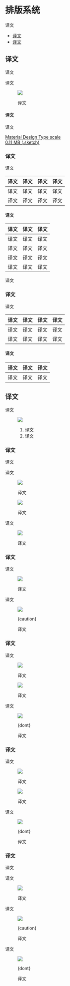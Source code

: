 <div class="article__intro">

[en]: <> (The type system)
# 排版系统

[en]: <> (Use typography to present your design and content as clearly and efficiently as possible.)
译文

<nav>

[en]: <> (Type Scale)
[en]: <> (Applying the type scale)
* [译文](#type-scale)
* [译文](#applying-the-type-scale)

</nav></div><div class="article__body">

[en]: <> (Type Scale)
<h2 id="type-scale">译文</h2>

[en]: <> (The Material Design type scale includes a range of contrasting styles that support the needs of your product and its content.)
译文

[en]: <> (The type scale is a combination of 12 styles that are supported by the type system. It contains reusable categories of text, each with an intended application and meaning.)
译文

<figure>

![]({assets_path}/typography/the-type-system/typesystem-typescale.png)

<figcaption>

[en]: <> (The Material Design type scale. \(Letter spacing values are compatible with Sketch.\))
译文

</figcaption></figure>

[en]: <> (Download)
#### 译文

[en]: <> (Access the type scale using type styles in Sketch.)
译文

<a href="{assets_path}/typography/the-type-system/materialdesigntypescale.sketch" download>Material Design Type scale<br>0.11 MB (.sketch)</a>

[en]: <> (Font size units)
### 译文

[en]: <> (The following units are used to express font size on Android, iOS, and the web.)
译文

[en]: <> (Platform           | Android     | iOS       | Web)
[en]: <> (---------          |----------   |---------  |------)
[en]: <> (Font size unit     | sp          | pt        | rem)
[en]: <> (Conversion ratio   | 1.0         | 1.0       | 0.0625)

译文     | 译文     | 译文       | 译文
--------|----------|---------- |-----------
译文     | 译文     | 译文       | 译文
译文     | 译文     | 译文       | 译文

[en]: <> (Example conversions)
#### 译文

[en]: <> (Android     | iOS        | Web)
[en]: <> (---------   |----------  |---------)
[en]: <> (10sp        | 10pt       | 0.625rem)
[en]: <> (12sp        | 12pt       | 0.75rem)
[en]: <> (24sp        | 24pt       | 1.5rem)
[en]: <> (60sp        | 60pt       | 3.75rem)

译文     | 译文     | 译文
--------|----------|----------
译文     | 译文     | 译文
译文     | 译文     | 译文
译文     | 译文     | 译文
译文     | 译文     | 译文

[en]: <> (Web browsers calculate the REM \(the root em size\) based on the root element size. The default for modern web browsers is 16px, so the conversion is SP_SIZE/16 = rem.)
译文

[en]: <> (Letter spacing units)
### 译文

[en]: <> (The following units are for spacing letters in a UI.)
译文

[en]: <> (Platform               | Android                                                        | iOS        | Web)
[en]: <> (---------              |----------                                                      |---------   |------)
[en]: <> (Letter spacing unit    | em                                                             | pt         | rem)
[en]: <> (Conversion ratio       | \(Tracking from Sketch / font size in sp\) = letter spacing    | 1.0        | \(Tracking from Sketch / font size in px\) = letter spacing)

译文     | 译文     | 译文        | 译文
--------|----------|----------  |-----------
译文     | 译文     | 译文        | 译文
译文     | 译文     | 译文        | 译文

[en]: <> (Letter spacing examples)
#### 译文

[en]: <> (Android                                          | iOS           | Web)
[en]: <> (---------                                        |----------     |---------)
[en]: <> (\(.2 tracking / 16sp font size\) = 0.0125 em     | -0.1 pt       | \(.2 tracking / 16px font size\) = 0.0125 rem)

译文     | 译文     | 译文
--------|----------|----------
译文     | 译文     | 译文

[en]: <> (Applying the type scale)
<h2 id="applying-the-type-scale">译文</h2>

[en]: <> (The type scale appears as text in components and the overall layout. Type attributes can use custom values for the typeface, font, case, size, and letter spacing.)
译文

<figure>

![]({assets_path}/typography/the-type-system/applyingtypescale-buckets-values.png)

<figcaption>

[en]: <> (Scale categories)
[en]: <> (Actual values)
1. 译文
2. 译文

</figcaption></figure>

[en]: <> (Headlines)
### 译文

[en]: <> (In the type scale, headlines span from a range of 1 through 6. Headlines are the largest text on the screen, reserved for short, important text or numerals.)
译文

[en]: <> (For headlines, you can choose an expressive font, such as a display, handwritten, or script style. These unconventional font designs have details and intricacy that help attract the eye.)
译文

<figure>

![]({assets_path}/typography/the-type-system/applyingtypescale-headlines-display.png)

<figcaption>

[en]: <> (A display style is used for Headline 2.)
译文

</figcaption></figure><figure>

![]({assets_path}/typography/the-type-system/applyingtypescale-headlines-script.png)

<figcaption>

[en]: <> (A script style is used for Headline 3.)
译文

</figcaption></figure>

[en]: <> (Serif or sans serif typefaces work well for headlines, especially at smaller sizes.)
译文

<figure>

![]({assets_path}/typography/the-type-system/applyingtypescale-headlines-sans.png)

<figcaption>

[en]: <> (A sans serif is used for Headline 6.)
译文

</figcaption></figure>

[en]: <> (Subtitles)
### 译文

[en]: <> (Subtitles are smaller than headlines. They are typically reserved for medium-emphasis text that is shorter in length. Serif or sans serif typefaces work well for subtitles.)
译文

<figure>

![]({assets_path}/typography/the-type-system/applyingtypescale-subtitle-sanserif.png)

<figcaption>

[en]: <> (A sans serif typeface is used for Subtitle 1.)
译文

</figcaption></figure>

[en]: <> (For subtitles, use caution when using expressive fonts, including display, handwritten, and script styles.)
译文

<figure>

![]({assets_path}/typography/the-type-system/applyingtypescale-subtitle-expressive-caution.png)

<figcaption>

{caution}

[en]: <> (Use caution when using expressive fonts for subtitles.)
译文

</figcaption></figure>

[en]: <> (Body)
### 译文

[en]: <> (Body text comes in ranges 1-2, and it’s typically used for long-form writing as it works well for small text sizes. For longer sections of text, a serif or sans serif typeface is recommended.)
译文

<figure>

![]({assets_path}/typography/the-type-system/applyingtypescale-body-serif.png)

<figcaption>

[en]: <> (A serif typeface is used for Body 1.)
译文

</figcaption></figure><figure>

![]({assets_path}/typography/the-type-system/applyingtypescale-body-sanserif.png)

<figcaption>

[en]: <> (A sans serif typeface is used for Body 2.)
译文

</figcaption></figure>

[en]: <> (Don’t use expressive fonts, including display, handwritten, and script styles for body copy.)
译文

<figure>

![]({assets_path}/typography/the-type-system/applyingtypescale-body-decorative-dont.png)

<figcaption>

{dont}

[en]: <> (Don’t use expressive fonts for body text.)
译文

</figcaption></figure>

[en]: <> (Caption and overline)
### 译文

[en]: <> (Caption and overline text \(text with a line above it\) are the smallest font sizes. They are used sparingly to annotate imagery or to introduce a headline.)
译文

<figure>

![]({assets_path}/typography/the-type-system/applyingtypescale-capover-serif.png)

<figcaption>

[en]: <> (A serif typeface being used for a caption.)
译文

</figcaption></figure><figure>

![]({assets_path}/typography/the-type-system/applyingtypescale-capover-sanserif.png)

<figcaption>

[en]: <> (A sans serif typeface being used for an overline.)
译文

</figcaption></figure>

[en]: <> (Don’t use expressive fonts, including display, handwritten, and script styles for caption or overline.)
译文

<figure>

![]({assets_path}/typography/the-type-system/applyingtypescale-capover-decorative-dont.png)

<figcaption>

{dont}

[en]: <> (Don’t use expressive fonts for an overline.)
译文

</figcaption></figure>

[en]: <> (Button)
### 译文

[en]: <> (Button text is a call to action used different types of buttons \(such as text, outlined and contained buttons\) and in tabs, dialogs, and cards.)
译文

[en]: <> (Button text is typically an all caps sans serif.)
译文

<figure>

![]({assets_path}/typography/the-type-system/applyingtypescale-button-sanserif.png)

<figcaption>

[en]: <> (An all caps sans serif typeface being used for a button.)
译文

</figcaption></figure>

[en]: <> (Button text can be sentence case, sans serif, or serif.)
译文

<figure>

![]({assets_path}/typography/the-type-system/applyingtypescale-button-sanserif-uplow.png)

<figcaption>

{caution}

[en]: <> (Use caution when having button text appear distinct from non-interactive text, such as this upper lower, sans serif typeface on a button.)
译文

</figcaption></figure>

[en]: <> (Don’t use expressive fonts as button text, including display, handwritten, and script styles.)
译文

<figure>

![]({assets_path}/typography/the-type-system/applyingtypescale-button-decorative-dont.png)

<figcaption>

{dont}

[en]: <> (Don’t use a display style for button text.)
译文

</figcaption></figure></div>
